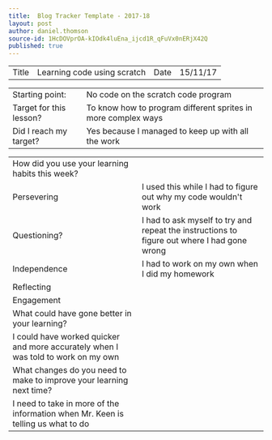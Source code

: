 ```yaml
---
title:  Blog Tracker Template - 2017-18
layout: post
author: daniel.thomson
source-id: 1HcDOVprOA-kIOdk4luEna_ijcd1R_qFuVx0nERjX42Q
published: true
---
```

<table>
  <tr>
    <td>Title</td>
    <td>Learning code using scratch</td>
    <td>Date</td>
    <td>15/11/17</td>
  </tr>
</table>


<table>
  <tr>
    <td>Starting point:</td>
    <td>No code on the scratch code program</td>
  </tr>
  <tr>
    <td>Target for this lesson?</td>
    <td>To know how to program different sprites in more complex ways</td>
  </tr>
  <tr>
    <td>Did I reach my target? </td>
    <td>Yes because I managed to keep up with all the work</td>
  </tr>
</table>


<table>
  <tr>
    <td>How did you use your learning habits this week?</td>
    <td></td>
  </tr>
  <tr>
    <td>Persevering</td>
    <td>I used this while I had to figure out why my code wouldn't work</td>
  </tr>
  <tr>
    <td>Questioning?</td>
    <td>I had to ask myself to try and repeat the instructions to figure out where I had gone wrong </td>
  </tr>
  <tr>
    <td>Independence</td>
    <td>I had to work on my own when I did my homework</td>
  </tr>
  <tr>
    <td>Reflecting</td>
    <td></td>
  </tr>
  <tr>
    <td>Engagement</td>
    <td></td>
  </tr>
  <tr>
    <td>What could have gone better in your learning?</td>
    <td></td>
  </tr>
  <tr>
    <td>I could have worked quicker and more accurately when I was told to work on my own</td>
    <td></td>
  </tr>
  <tr>
    <td>What changes do you need to make to improve your learning next time?</td>
    <td></td>
  </tr>
  <tr>
    <td>I need to take in more of the information when  Mr. Keen is telling us what to do</td>
    <td></td>
  </tr>
</table>


